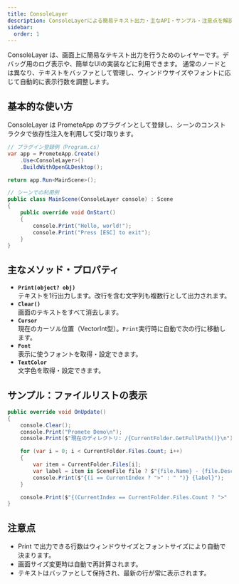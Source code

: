 ```yaml
---
title: ConsoleLayer
description: ConsoleLayerによる簡易テキスト出力・主なAPI・サンプル・注意点を解説します。
sidebar:
  order: 1
---
```


ConsoleLayer は、画面上に簡易なテキスト出力を行うためのレイヤーです。デバッグ用のログ表示や、簡単なUIの実装などに利用できます。
通常のノードとは異なり、テキストをバッファとして管理し、ウィンドウサイズやフォントに応じて自動的に表示行数を調整します。

## 基本的な使い方

ConsoleLayer は PrometeApp のプラグインとして登録し、シーンのコンストラクタで依存性注入を利用して受け取ります。

```csharp
// プラグイン登録例（Program.cs）
var app = PrometeApp.Create()
    .Use<ConsoleLayer>()
    .BuildWithOpenGLDesktop();

return app.Run<MainScene>();
```

```csharp
// シーンでの利用例
public class MainScene(ConsoleLayer console) : Scene
{
    public override void OnStart()
    {
        console.Print("Hello, world!");
        console.Print("Press [ESC] to exit");
    }
}
```

## 主なメソッド・プロパティ

- **`Print(object? obj)`**<br/>
  テキストを1行出力します。改行を含む文字列も複数行として出力されます。
- **`Clear()`**<br/>
  画面のテキストをすべて消去します。
- **`Cursor`**<br/>
  現在のカーソル位置（VectorInt型）。`Print`実行時に自動で次の行に移動します。
- **`Font`**<br/>
  表示に使うフォントを取得・設定できます。
- **`TextColor`**<br/>
  文字色を取得・設定できます。

## サンプル：ファイルリストの表示

```csharp
public override void OnUpdate()
{
    console.Clear();
    console.Print("Promete Demo\n");
    console.Print($"現在のディレクトリ: /{CurrentFolder.GetFullPath()}\n");

    for (var i = 0; i < CurrentFolder.Files.Count; i++)
    {
        var item = CurrentFolder.Files[i];
        var label = item is SceneFile file ? $"{file.Name} - {file.Description}" : item.Name;
        console.Print($"{(i == CurrentIndex ? ">" : " ")} {label}");
    }

    console.Print($"{(CurrentIndex == CurrentFolder.Files.Count ? ">" : " ")} もどる");
}
```

## 注意点

- Print で出力できる行数はウィンドウサイズとフォントサイズにより自動で決まります。
- 画面サイズ変更時は自動で再計算されます。
- テキストはバッファとして保持され、最新の行が常に表示されます。
